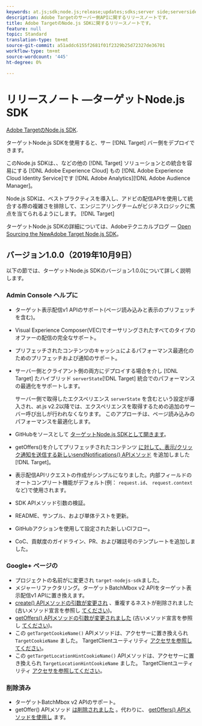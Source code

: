 ```yaml
---
keywords: at.js;sdk;node.js;release;updates;sdks;server side;serverside;server-side;nodejs
description: Adobe Targetのサーバー側APIに関するリリースノートです。
title: Adobe TargetのNode.js SDKに関するリリースノートです。
feature: null
topic: Standard
translation-type: tm+mt
source-git-commit: a51addc6155f2681f01f2329b25d72327de36701
workflow-type: tm+mt
source-wordcount: '445'
ht-degree: 0%

---
```



# リリースノート —ターゲットNode.js SDK

[Adobe TargetのNode.js SDK](https://github.com/adobe/target-nodejs-sdk).

ターゲットNode.js SDKを使用すると、サー [!DNL Target] バー側をデプロイできます。

このNode.js SDKは、、などの他の [!DNL Target] ソリューションとの統合を容易にする [!DNL Adobe Experience Cloud] もの [!DNL Adobe Experience Cloud Identity Service]です [!DNL Adobe Analytics][!DNL Adobe Audience Manager]。

Node.js SDKは、ベストプラクティスを導入し、アドビの配信APIを使用して統合する際の複雑さを排除して、エンジニアリングチームがビジネスロジックに焦点を当てられるようにします。 [!DNL Target]

ターゲットNode.js SDKの詳細については、Adobeテクニカルブログ — [Open Sourcing the NewAdobe Target Node.js SDK](https://medium.com/adobetech/open-sourcing-the-new-adobe-target-node-js-sdk-b6feafd828bc)。

## バージョン1.0.0（2019年10月9日）

以下の節では、ターゲットNode.js SDKのバージョン1.0.0について詳しく説明します。

### Admin Console ヘルプに

* ターゲット表示配信v1 APIのサポート(ページ読み込みと表示のプリフェッチを含む)。
* Visual Experience Composer(VEC)でオーサリングされたすべてのタイプのオファーの配信の完全なサポート。
* プリフェッチされたコンテンツのキャッシュによるパフォーマンス最適化のためのプリフェッチおよび通知のサポート。
* サーバー側とクライアント側の両方にデプロイする場合を介し [!DNL Target] たハイブリッド `serverState`[!DNL Target] 統合でのパフォーマンスの最適化をサポートします。

   サーバー側で取得したエクスペリエンス `serverState` を含むという設定が導入され、at.js v2.2以降では、エクスペリエンスを取得するための追加のサーバー呼び出しが行われなくなります。 このアプローチは、ページ読み込みのパフォーマンスを最適化します。

* GitHubをソースとして [ターゲットNode.js SDKとして開きます](https://github.com/adobe/target-nodejs-sdk)。
* getOffers()を介してプリフェッチされたコンテンツ [に対して、表示/クリック通知を送信する新しいsendNotifications() APIメソッド](https://git.corp.adobe.com/anischev/target-nodejs-sdk/blob/TNT-33695/README.md#targetclientsendnotifications) を追加しました [!DNL Target][](https://git.corp.adobe.com/anischev/target-nodejs-sdk/blob/TNT-33695/README.md#targetclientgetoffers)。
* 表示配信APIリクエストの作成がシンプルになりました。内部フィールドのオートコンプリート機能がデフォルト(例： `request.id`、 `request.context`など)で使用されます。
* SDK APIメソッド引数の検証。
* README、サンプル、および単体テストを更新。
* GitHubアクションを使用して設定された新しいCIフロー。
* CoC、貢献度のガイドライン、PR、および雑誌号のテンプレートを追加しました。

### Google+ ページの 

* プロジェクトの名前がに変更され `target-nodejs-sdk`ました。
* メジャーリファクタリング。ターゲットBatchMbox v2 APIをターゲット表示配信v1 APIに置き換えます。
* [create() APIメソッドの引数が変更され](https://git.corp.adobe.com/anischev/target-nodejs-sdk/blob/TNT-33695/README.md#targetclientcreate) 、重複するネストが削除されました(古いメソッド宣言を参照し [てください](https://www.npmjs.com/package/@adobe/target-node-client#targetnodeclientcreate))。
* [getOffers() APIメソッドの引数が変更されました](https://git.corp.adobe.com/anischev/target-nodejs-sdk/blob/TNT-33695/README.md#targetclientgetoffers) (古いメソッド宣言を参照し [てください](https://www.npmjs.com/package/@adobe/target-node-client#targetnodeclientgetoffers))。
* この `getTargetCookieName()` APIメソッドは、アクセサーに置き換えられ `TargetCookieName` ました。 TargetClientユーティリティ [アクセサを参照してください](https://git.corp.adobe.com/anischev/target-nodejs-sdk/blob/TNT-33695/README.md#targetclient-utility-accessors)。
* この `getTargetLocationHintCookieName()` APIメソッドは、アクセサーに置き換えられ `TargetLocationHintCookieName` ました。  TargetClientユーティリティ [アクセサを参照してください](https://git.corp.adobe.com/anischev/target-nodejs-sdk/blob/TNT-33695/README.md#targetclient-utility-accessors)。

### 削除済み

* ターゲットBatchMbox v2 APIのサポート。
* getOffer() APIメソッド [は削除されました](https://www.npmjs.com/package/@adobe/target-node-client#targetnodeclientgetoffer) 。代わりに、 [getOffers() APIメソッドを使用し](https://git.corp.adobe.com/anischev/target-nodejs-sdk/blob/TNT-33695/README.md#targetclientgetoffers) ます。


